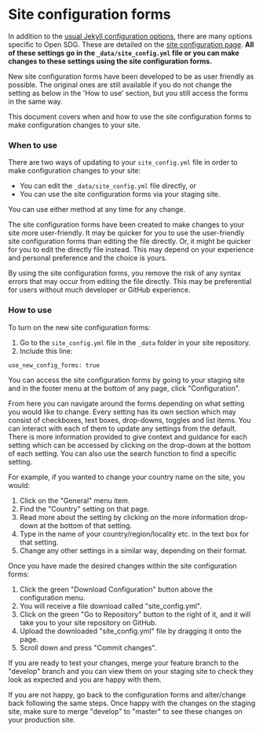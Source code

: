 <h1>Site configuration forms</h1>

In addition to the [usual Jekyll configuration options](https://jekyllrb.com/docs/configuration/), there are many options specific to Open SDG. These are detailed on the [site configuration page](configuration.md). **All of these settings go in the `_data/site_config.yml` file or you can make changes to these settings using the site configuration forms.**

New site configuration forms have been developed to be as user friendly as possible. The original ones are still available if you do not change the setting as below in the 'How to use' section, but you still access the forms in the same way.

This document covers when and how to use the site configuration forms to make configuration changes to your site.

### When to use

There are two ways of updating to your `site_config.yml` file in order to make configuration changes to your site: 

* You can edit the `_data/site_config.yml` file directly, or 
* You can use the site configuration forms via your staging site.
  
You can use either method at any time for any change. 

The site configuration forms have been created to make changes to your site more user-friendly. It may be quicker for you to use the user-friendly site configuration forms than editing the file directly. Or, it might be quicker for you to edit the directly file instead. This may depend on your experience and personal preference and the choice is yours.

By using the site configuration forms, you remove the risk of any syntax errors that may occur from editing the file directly. This may be preferential for users without much developer or GitHub experience. 

### How to use

To turn on the new site configuration forms:
1. Go to the `site_config.yml` file in the `_data` folder in your site repository.
2. Include this line:
```
use_new_config_forms: true
```
You can access the site configuration forms by going to your staging site and in the footer menu at the bottom of any page, click "Configuration".

From here you can navigate around the forms depending on what setting you would like to change. Every setting has its own section which may consist of checkboxes, text boxes, drop-downs, toggles and list items. You can interact with each of them to update any settings from the default. There is more information provided to give context and guidance for each setting which can be accessed by clicking on the drop-down at the bottom of each setting. You can also use the search function to find a specific setting.

For example, if you wanted to change your country name on the site, you would: 
1. Click on the "General" menu item.
1. Find the "Country" setting on that page.
1. Read more about the setting by clicking on the more information drop-down at the bottom of that setting.
1. Type in the name of your country/region/locality etc. in the text box for that setting.
1. Change any other settings in a similar way, depending on their format.

Once you have made the desired changes within the site configuration forms:

1. Click the green "Download Configuration" button above the configuration menu.  
1. You will receive a file download called "site_config.yml". 
1. Click on the green "Go to Repository" button to the right of it, and it will take you to your site repository on GitHub.
1. Upload the downloaded "site_config.yml" file by dragging it onto the page.
1. Scroll down and press "Commit changes".

If you are ready to test your changes, merge your feature branch to the "develop" branch and you can view them on your staging site to check they look as expected and you are happy with them. 

If you are not happy, go back to the configuration forms and alter/change back following the same steps. Once happy with the changes on the staging site, make sure to merge "develop" to "master" to see these changes on your production site.
   
